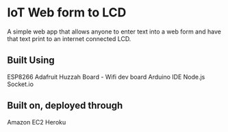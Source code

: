# IoT Web form to LCD

A simple web app that allows anyone to enter text into a web form and have that text print to an internet connected LCD.

## Built Using
ESP8266 Adafruit Huzzah Board - Wifi dev board
Arduino IDE
Node.js
Socket.io


## Built on, deployed through
Amazon EC2
Heroku

